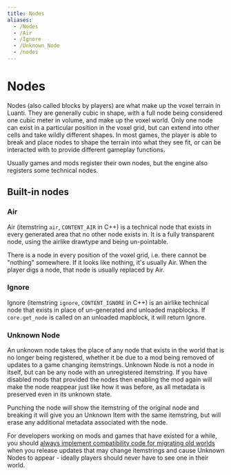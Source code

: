 ```yaml
---
title: Nodes
aliases:
  - /Nodes
  - /Air
  - /Ignore
  - /Unknown_Node
  - /nodes
---
```


# Nodes

Nodes (also called blocks by players) are what make up the voxel terrain in Luanti. They are generally cubic in shape, with a full node being considered one cubic meter in volume, and make up the voxel world. Only one node can exist in a particular position in the voxel grid, but can extend into other cells and take wildly different shapes. In most games, the player is able to break and place nodes to shape the terrain into what they see fit, or can be interacted with to provide different gameplay functions.

Usually games and mods register their own nodes, but the engine also registers some technical nodes.

## Built-in nodes

### Air

Air (itemstring `air`, `CONTENT_AIR` in C++) is a technical node that exists in every generated area that no other node exists in. It is a fully transparent node, using the airlike drawtype and being un-pointable.

There is a node in every position of the voxel grid, i.e. there cannot be "nothing" somewhere. If it looks like nothing, it's usually Air. When the player digs a node, that node is usually replaced by Air.

### Ignore

Ignore (itemstring `ignore`, `CONTENT_IGNORE` in C++) is an airlike technical node that exists in place of un-generated and unloaded mapblocks. If `core.get_node` is called on an unloaded mapblock, it will return Ignore.

### Unknown Node

An unknown node takes the place of any node that exists in the world that is no longer being registered, whether it be due to a mod being removed of updates to a game changing itemstrings. Unknown Node is not a node in itself, but can be any node with an unregistered itemstring. If you have disabled mods that provided the nodes then enabling the mod again will make the node reappear just like how it was before, as all metadata is preserved even in its unknown state.

Punching the node will show the itemstring of the original node and breaking it will give you an Unknown Item with the same itemstring, but will erase any additional metadata associated with the node.

For developers working on mods and games that have existed for a while, you should [always implement compatibility code for migrating old worlds](/for-creators/keeping-world-compatibility/) when you release updates that may change itemstrings and cause Unknown Nodes to appear - ideally players should never have to see one in their world.
